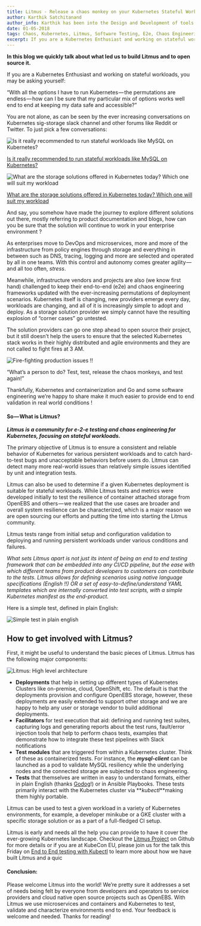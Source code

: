 ```yaml
---
title: Litmus - Release a chaos monkey on your Kubernetes Stateful Workloads!
author: Karthik Satchitanand
author_info: Karthik has been into the Design and Development of tools for infrastructure as code, software testing performance & benchmarking & chaos engineering.
date: 01-05-2018
tags: Chaos, Kubernetes, Litmus, Software Testing, E2e, Chaos Engineering
excerpt: If you are a Kubernetes Enthusiast and working on stateful workloads, you may be asking yourself
---
```


**In this blog we quickly talk about what led us to build Litmus and to open source it.**

If you are a Kubernetes Enthusiast and working on stateful workloads, you may be asking yourself:

“With all the options I have to run Kubernetes — the permutations are endless — how can I be sure that my particular mix of options works well end to end at keeping my data safe and accessible?”

You are not alone, as can be seen by the ever increasing conversations on Kubernetes sig-storage slack channel and other forums like Reddit or Twitter. To just pick a few conversations:

![Is it really recommended to run stateful workloads like MySQL on Kubernetes?](https://cdn-images-1.medium.com/max/800/1*6VJXdgFpuwD-fUkEKPo0GA.png)

[Is it really recommended to run stateful workloads like MySQL on Kubernetes?](https://www.reddit.com/r/kubernetes/comments/88fxdg/is_it_really_not_recommended_to_run_stateful/)

![What are the storage solutions offered in Kubernetes today? Which one will suit my workload](https://cdn-images-1.medium.com/max/800/1*5s60fO7nzhZfC3SFNiY0gA.png)

[What are the storage solutions offered in Kubernetes today? Which one will suit my workload](https://twitter.com/rothgar/status/978694465975083009)

And say, you somehow have made the journey to explore different solutions out there, mostly referring to product documentation and blogs, how can you be sure that the solution will continue to work in your enterprise environment ?

As enterprises move to DevOps and microservices, more and more of the infrastructure from policy engines through storage and everything in between such as DNS, tracing, logging and more are selected and operated by all in one teams. With this control and autonomy comes greater agility — and all too often, _stress_.

Meanwhile, infrastructure vendors and projects are also (we know first hand) challenged to keep their end-to-end (e2e) and chaos engineering frameworks updated with the ever-increasing permutations of deployment scenarios. Kubernetes itself is changing, new providers emerge every day, workloads are changing, and all of it is increasingly simple to adopt and deploy. As a storage solution provider we simply cannot have the resulting explosion of “corner cases” go untested.

The solution providers can go one step ahead to open source their project, but it still doesn’t help the users to ensure that the selected Kubernetes stack works in their highly distributed and agile environments and they are not called to fight fires at 3 AM.

![Fire-fighting production issues !!](https://cdn-images-1.medium.com/max/800/0*qX8CliW_E3gKMURn.)

“What’s a person to do? Test, test, release the chaos monkeys, and test again!”

Thankfully, Kubernetes and containerization and Go and some software engineering we’re happy to share make it much easier to provide end to end validation in real world conditions !

#### So — What is Litmus?

**_Litmus is a community for e-2-e testing and chaos engineering for Kubernetes, focusing on stateful workloads._**

The primary objective of Litmus is to ensure a consistent and reliable behavior of Kubernetes for various persistent workloads and to catch hard-to-test bugs and unacceptable behaviors before users do. Litmus can detect many more real-world issues than relatively simple issues identified by unit and integration tests.

Litmus can also be used to determine if a given Kubernetes deployment is suitable for stateful workloads. While Litmus tests and metrics were developed initially to test the resilience of container attached storage from OpenEBS and others — we realized that the use cases are broader and overall system resilience can be characterized, which is a major reason we are open sourcing our efforts and putting the time into starting the Litmus community.

Litmus tests range from initial setup and configuration validation to deploying and running persistent workloads under various conditions and failures.

_What sets Litmus apart is not just its intent of being an end to end testing framework that can be embedded into any CI/CD pipeline, but the ease with which different teams from product developers to customers can contribute to the tests. Litmus allows for defining scenarios using native language specifications (English !!) OR a set of easy-to-define/understand YAML templates which are internally converted into test scripts, with a simple Kubernetes manifest as the end-product._

Here is a simple test, defined in plain English:

![Simple test in plain english](https://cdn-images-1.medium.com/max/800/0*ar6cYX2rEJ7Nh_G2.)

## How to get involved with Litmus?

First, it might be useful to understand the basic pieces of Litmus. Litmus has the following major components:

![Litmus: High level architecture](https://cdn-images-1.medium.com/max/800/1*CdBbpkSilx3aJnZA3tiAjQ.png)

- **Deployments** that help in setting up different types of Kubernetes Clusters like on-premise, cloud, OpenShift, etc. The default is that the deployments provision and configure OpenEBS storage, however, these deployments are easily extended to support other storage and we are happy to help any user or storage vendor to build additional deployments.
- **Facilitators** for test execution that aid: defining and running test suites, capturing logs and generating reports about the test runs, fault/error injection tools that help to perform chaos tests, examples that demonstrate how to integrate these test pipelines with Slack notifications
- **Test modules** that are triggered from within a Kubernetes cluster. Think of these as containerized tests. For instance, the **_mysql-client_** can be launched as a pod to validate MySQL resiliency while the underlying nodes and the connected storage are subjected to chaos engineering.
- **Tests** that themselves are written in easy to understand formats, either in plain English (thanks [Godog](https://github.com/DATA-DOG/godog)!) or in Ansible Playbooks. These tests primarily interact with the Kubernetes cluster via **_kubectl_**making them highly portable.

Litmus can be used to test a given workload in a variety of Kubernetes environments, for example, a developer minikube or a GKE cluster with a specific storage solution or as a part of a full-fledged CI setup.

Litmus is early and needs all the help you can provide to have it cover the ever-growing Kubernetes landscape. Checkout the [Litmus Project](https://github.com/openebs/litmus) on Github for more details or if you are at KubeCon EU, please join us for the talk this Friday on [End to End testing with Kubectl](https://kccnceu18.sched.com/event/DqwD/using-kubectl-to-run-your-end-to-end-tests-amit-kumar-das-uday-kiran-mayadata-intermediate-skill-level) to learn more about how we have built Litmus and a quic

#### Conclusion:

Please welcome Litmus into the world! We’re pretty sure it addresses a set of needs being felt by everyone from developers and operators to service providers and cloud native open source projects such as OpenEBS. With Litmus we use microservices and containers and Kubernetes to test, validate and characterize environments end to end. Your feedback is welcome and needed. Thanks for reading!
